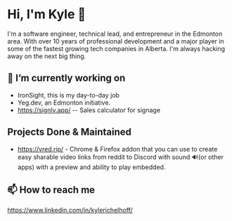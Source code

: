 # Hi, I'm Kyle 👋

I'm a software engineer, technical lead, and entrepreneur in the Edmonton area. With over 10 years of professional development and a major player in some of the fastest growing tech companies in Alberta. I'm always hacking away on the next big thing. 

## 🔭 I’m currently working on
- IronSight, this is my day-to-day job
- Yeg.dev, an Edmonton initiative.
- https://signly.app/ -- Sales calculator for signage

## Projects Done & Maintained
- https://vred.rip/ - Chrome & Firefox addon that you can use to create easy sharable video links from reddit to Discord with sound 🔊(or other apps) with a preview and ability to play embedded.


## 📫 How to reach me
https://www.linkedin.com/in/kylerichelhoff/

<!--
**grepme/grepme** is a ✨ _special_ ✨ repository because its `README.md` (this file) appears on your GitHub profile.

Here are some ideas to get you started:

- 🔭 I’m currently working on ...
- 🌱 I’m currently learning ...
- 👯 I’m looking to collaborate on ...
- 🤔 I’m looking for help with ...
- 💬 Ask me about ...
- 📫 How to reach me: ...
- 😄 Pronouns: ...
- ⚡ Fun fact: ...
-->
